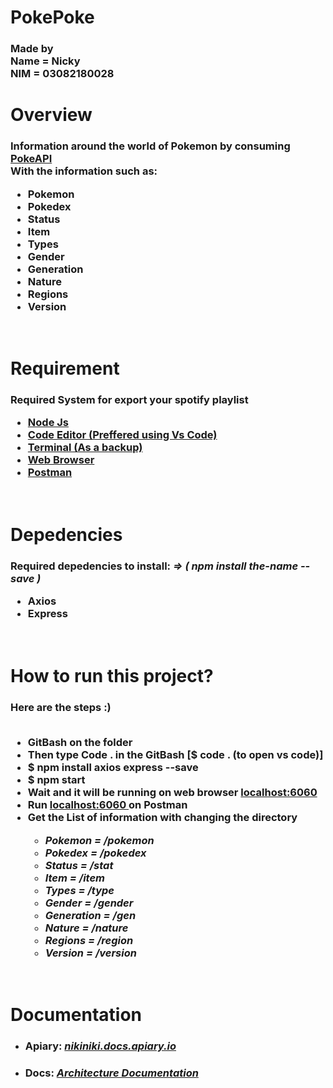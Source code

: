 
# PokePoke
<h3> Made by <br> Name = Nicky <br> NIM = 03082180028 </h3>
<h1> Overview </h1>
  <h3> Information around the world of Pokemon by consuming <a href = "https://pokeapi.co/api/v2/"> PokeAPI </a> <br> With the information such as: <br/>
  <ul> 
    <li> Pokemon </li> 
    <li> Pokedex </li> 
    <li> Status </li> 
    <li> Item </li> 
    <li> Types </li> 
    <li> Gender </li> 
    <li> Generation </li> 
    <li> Nature </li> 
    <li> Regions </li> 
    <li> Version </li> 
  </ul> 
</h3> <br>

<h1> Requirement </h1>
  <h3> Required System for export your spotify playlist <br>
<ul>
  <li> <a href="https://nodejs.org"> Node Js </a> </li>
  <li> <a href="https://code.visualstudio.com"> Code Editor (Preffered using Vs Code) </a> </li>
  <li> <a href="https://www.microsoft.com/en-us/p/windows-terminal/9n0dx20hk701#activetab=pivot:overviewtab"> Terminal (As a backup) </a> </li>
  <li> <a href="https://chrome.com"> Web Browser </a> </li>
  <li> <a href="https://www.postman.com/downloads/"> Postman </a> </li>
  </ul>
</h3> <br>

<h1> Depedencies </h1>
  <h3> Required depedencies to install: <i> => ( npm install the-name --save ) </i> <br>
 <ul>
  <li> Axios  </li> 
  <li> Express </li>
  </ul>
</h3> <br>

<h1> How to run this project? </h1>
  <h3> Here are the steps :) <br></br>
 <ul>
  <li> GitBash on the folder </li>
  <li> Then type Code . in the GitBash [$ code . (to open vs code)] </li>
  <li> $ npm install axios express --save </li>
  <li> $ npm start </li>
  <li> Wait and it will be running on web browser <a href = "http://localhost:6060"> localhost:6060 </a> </li>
  <li> Run <a href = "http://localhost:6060"> localhost:6060 </a> on Postman </li>
  <li> Get the List of information with changing the directory </li>
    <ul> <i>
      <li> Pokemon = /pokemon </li> 
      <li> Pokedex = /pokedex </li> 
      <li> Status = /stat </li> 
      <li> Item = /item </li> 
      <li> Types = /type </li> 
      <li> Gender = /gender </li> 
      <li> Generation = /gen </li> 
      <li> Nature = /nature </li> 
      <li> Regions = /region </li> 
      <li> Version = /version </li> </i>
  </ul> 
 </ul>
</h3> <br>

<h1> Documentation </h1>
  <ul>
  <li> <h3> Apiary: <a href = "https://nikiniki.docs.apiary.io/"> <i> nikiniki.docs.apiary.io </i> </a> </h3> </li>
  <li> <h3> Docs: <a href = "[UAS.pdf](https://github.com/kyky2912/PokePoke/files/6413579/UAS.pdf)"> <i> Architecture Documentation  </i> </a> </h3> </li>
  </ul>
  <br>
  
